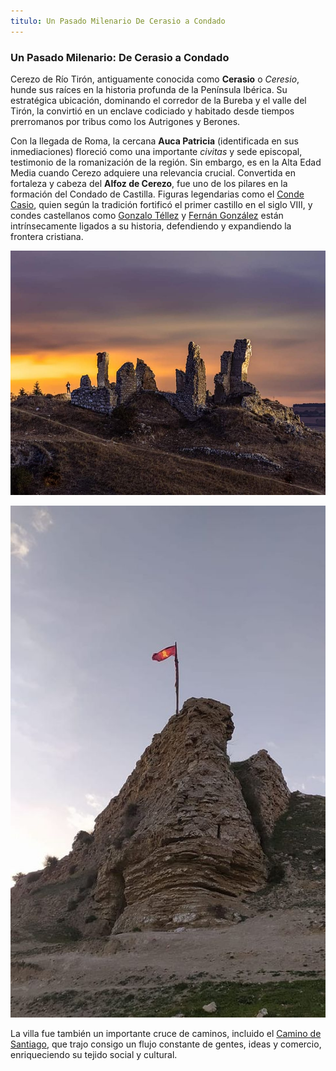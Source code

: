 ```yaml
---
titulo: Un Pasado Milenario De Cerasio a Condado
---
```


### Un Pasado Milenario: De Cerasio a Condado

Cerezo de Río Tirón, antiguamente conocida como **Cerasio** o *Ceresio*, hunde sus raíces en la historia profunda de la Península Ibérica. Su estratégica ubicación, dominando el corredor de la Bureba y el valle del Tirón, la convirtió en un enclave codiciado y habitado desde tiempos prerromanos por tribus como los Autrigones y Berones.

Con la llegada de Roma, la cercana **Auca Patricia** (identificada en sus inmediaciones) floreció como una importante *civitas* y sede episcopal, testimonio de la romanización de la región. Sin embargo, es en la Alta Edad Media cuando Cerezo adquiere una relevancia crucial. Convertida en fortaleza y cabeza del **Alfoz de Cerezo**, fue uno de los pilares en la formación del Condado de Castilla. Figuras legendarias como el [Conde Casio](/personajes/Militares_y_Gobernantes/conde_casio_cerasio.html), quien según la tradición fortificó el primer castillo en el siglo VIII, y condes castellanos como [Gonzalo Téllez](/personajes/Condes_de_Castilla_Alava_y_Lantaron/gonzalo_tellez.html) y [Fernán González](/personajes/Condes_de_Castilla_Alava_y_Lantaron/fernan_gonzalez.html) están intrínsecamente ligados a su historia, defendiendo y expandiendo la frontera cristiana.

![Exterior de la Iglesia de Santa María de la Llana en Cerezo de Río Tirón](/assets/img/Iglesia%20de%20la%20llana%20(2).jpg "Iglesia de Santa María de la Llana, testigo de siglos de fe.")

![Restos de la muralla de Cerezo de Río Tirón](/assets/img/Muralla.jpg "Fragmentos de la antigua muralla que defendió la villa.")

La villa fue también un importante cruce de caminos, incluido el [Camino de Santiago](/camino_santiago/camino_santiago.html), que trajo consigo un flujo constante de gentes, ideas y comercio, enriqueciendo su tejido social y cultural.
